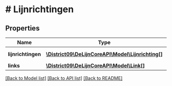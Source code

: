 # # Lijnrichtingen

## Properties

Name | Type | Description | Notes
------------ | ------------- | ------------- | -------------
**lijnrichtingen** | [**\District09\DeLijnCoreAPI\Model\Lijnrichting[]**](Lijnrichting.md) |  | [optional] [readonly]
**links** | [**\District09\DeLijnCoreAPI\Model\Link[]**](Link.md) |  | [optional]

[[Back to Model list]](../../README.md#models) [[Back to API list]](../../README.md#endpoints) [[Back to README]](../../README.md)

